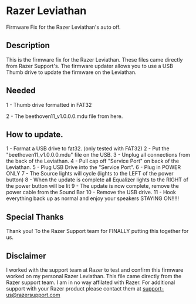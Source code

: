 # Razer Leviathan
Firmware Fix for the Razer Leviathan's auto off. 

## Description 

This is the firmware fix for the Razer Leviathan. These files came directly from Razer Support's. The firmware updater allows you to use a USB Thumb drive to update the firmware on the Leviathan. 

## Needed 
1 - Thumb drive formatted in FAT32 

2 - The beethoven11_v1.0.0.0.mdu file from here. 

## How to update. 
1 - Format a USB drive to fat32. (only tested with FAT32) 
2 - Put the "beethoven11_v1.0.0.0.mdu" file on the USB. 
3 - Unplug all connections from the back of the Leviathan. 
4 - Pull cap off "Service Port" on back of the Leviathan. 
5 - Plug USB Drive into the "Service Port". 
6 - Plug in POWER ONLY
7 - The Source lights will cycle (lights to the LEFT of the power button) 
8 - When the update is complete all Equalizer lights to the RIGHT of the power button will be lit
9 - The update is now complete, remove the power cable from the Sound Bar 
10 - Remove the USB drive. 
11 - Hook everything back up as normal and enjoy your speakers STAYING ON!!!!! 


## Special Thanks 
Thank you! To the Razer Support team for FINALLY putting this together for us. 

## Disclaimer 
I worked with the support team at Razer to test and confirm this firmware worked on my personal Razer Leviathan. This file came directly from the Razer support team. I am in no way affilated with Razer. For additional support with your Razer product please contact them at support-us@razersupport.com
